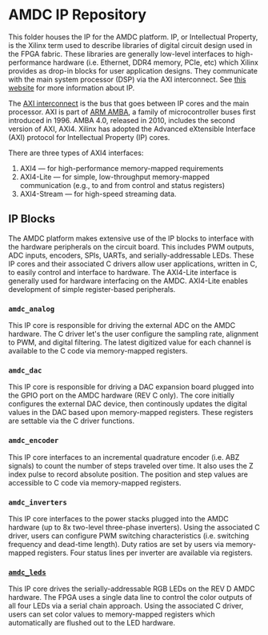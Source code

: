 # AMDC IP Repository

This folder houses the IP for the AMDC platform. IP, or Intellectual Property, is the Xilinx term used to describe libraries of digital circuit design used in the FPGA fabric. These libraries are generally low-level interfaces to high-performance hardware (i.e. Ethernet, DDR4 memory, PCIe, etc) which Xilinx provides as drop-in blocks for user application designs. They communicate with the main system processor (DSP) via the AXI interconnect. See [this website](https://www.xilinx.com/products/intellectual-property.html) for more information about IP.

The [AXI interconnect](https://www.xilinx.com/support/documentation/ip_documentation/ug761_axi_reference_guide.pdf) is the bus that goes between IP cores and the main processor. AXI is part of [ARM AMBA](https://en.wikipedia.org/wiki/Advanced_Microcontroller_Bus_Architecture), a family of microcontroller buses first introduced in 1996. AMBA 4.0, released in 2010, includes the second version of AXI, AXI4. Xilinx has adopted the Advanced eXtensible Interface (AXI) protocol for Intellectual Property (IP) cores.

There are three types of AXI4 interfaces:

1. AXI4 — for high-performance memory-mapped requirements
2. AXI4-Lite — for simple, low-throughput memory-mapped communication (e.g., to and from control and status registers)
3. AXI4-Stream — for high-speed streaming data.

## IP Blocks

The AMDC platform makes extensive use of the IP blocks to interface with the hardware peripherals on the circuit board. This includes PWM outputs, ADC inputs, encoders, SPIs, UARTs, and serially-addressable LEDs. These IP cores and their associated C drivers allow user applications, written in C, to easily control and interface to hardware. The AXI4-Lite interface is generally used for hardware interfacing on the AMDC. AXI4-Lite enables development of simple register-based peripherals.

### `amdc_analog`

This IP core is responsible for driving the external ADC on the AMDC hardware. The C driver let's the user configure the sampling rate, alignment to PWM, and digital filtering. The latest digitized value for each channel is available to the C code via memory-mapped registers.

### `amdc_dac`

This IP core is responsible for driving a DAC expansion board plugged into the GPIO port on the AMDC hardware (REV C only). The core initially configures the external DAC device, then continously updates the digital values in the DAC based upon memory-mapped registers. These registers are settable via the C driver functions.

### `amdc_encoder`

This IP core interfaces to an incremental quadrature encoder (i.e. ABZ signals) to count the number of steps traveled over time. It also uses the Z index pulse to record absolute position. The position and step values are accessible to C code via memory-mapped registers.

### `amdc_inverters`

This IP core interfaces to the power stacks plugged into the AMDC hardware (up to 8x two-level three-phase inverters). Using the associated C driver, users can configure PWM switching characteristics (i.e. switching frequency and dead-time length). Duty ratios are set by users via memory-mapped registers. Four status lines per inverter are available via registers.

### [`amdc_leds`](amdc_leds_1.0/README.md)

This IP core drives the serially-addressable RGB LEDs on the REV D AMDC hardware. The FPGA uses a single data line to control the color outputs of all four LEDs via a serial chain approach. Using the associated C driver, users can set color values to memory-mapped registers which automatically are flushed out to the LED hardware.
